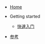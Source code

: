 <!-- 左侧目录 -->

- [Home](/)

- Getting started

  - [快速入门](pages/quick-start.md)

- [参考](pages/reference-resources.md)